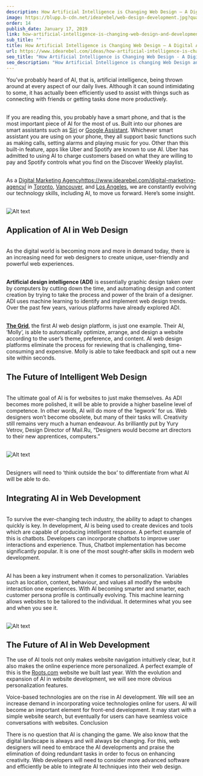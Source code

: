 ```yaml
---
description: How Artificial Intelligence is Changing Web Design – A Digital Agency Perspective
image: https://blupp.b-cdn.net/idearebel/web-design-development.jpg?quality=80&width=800
order: 14
publish_date: January 17, 2019
link: how-artificial-intelligence-is-changing-web-design-and-development
sub_title: ""
title: How Artificial Intelligence is Changing Web Design – A Digital Agency Perspective
url: https://www.idearebel.com/ideas/how-artificial-intelligence-is-changing-web-design-and-development/
seo_title: "How Artificial Intelligence is Changing Web Design - A Digital Agency Perspective | Idea Rebel"
seo_description: "How Artificial Intelligence is changing Web Design and Development. Application of AI in Web Design.The Future of Intelligent Web Design."
---
```

You’ve probably heard of AI, that is, artificial intelligence, being thrown around at every aspect of our daily lives. Although it can sound intimidating to some, it has actually been efficiently used to assist with things such as connecting with friends or getting tasks done more productively.

\
If you are reading this, you probably have a smart phone, and that is the most important piece of AI for the most of us. Built into our phones are smart assistants such as [Siri](https://www.apple.com/ca/siri/) or [Google Assistant](https://assistant.google.com/). Whichever smart assistant you are using on your phone, they all support basic functions such as making calls, setting alarms and playing music for you. Other than this built-in feature, apps like Uber and Spotify are known to use AI. Uber has admitted to using AI to charge customers based on what they are willing to pay and Spotify controls what you find on the Discover Weekly playlist.

\
As a [Digital Marketing Agency]()https://www.idearebel.com/digital-marketing-agency/ in [Toronto](https://www.idearebel.com/office/toronto-digital-marketing-agency/), [Vancouver](https://www.idearebel.com/office/vancouver-digital-marketing-agency/), and [Los Angeles](https://www.idearebel.com/office/los-angeles-digital-marketing-agency/), we are constantly evolving our technology skills, including AI, to move us forward. Here’s some insight.

\
![Alt text](https://blupp.b-cdn.net/idearebel/websitedesignphoto.jpg?quality=80&width=800?quality=80&width=800 "a title")

## Application of AI in Web Design

\
As the digital world is becoming more and more in demand today, there is an increasing need for web designers to create unique, user-friendly and powerful web experiences.

\
**Artificial design intelligence (ADI)** is essentially graphic design taken over by computers by cutting down the time, and automating design and content creation by trying to take the process and power of the brain of a designer. ADI uses machine learning to identify and implement web design trends. Over the past few years, various platforms have already explored ADI.

\
[**The Grid**](https://thegrid.io/), the first AI web design platform, is just one example. Their AI, ‘Molly’, is able to automatically optimize, arrange, and design a website according to the user’s theme, preference, and content. AI web design platforms eliminate the process for reviewing that is challenging, time-consuming and expensive. Molly is able to take feedback and spit out a new site within seconds.

## The Future of Intelligent Web Design

\
The ultimate goal of AI is for websites to just make themselves. As ADI becomes more polished, it will be able to provide a higher baseline level of competence. In other words, AI will do more of the ‘legwork’ for us. Web designers won’t become obsolete, but many of their tasks will. Creativity still remains very much a human endeavour. As brilliantly put by Yury Vetrov, Design Director of Mail.Ru, “Designers would become art directors to their new apprentices, computers.”

\
![Alt text](https://blupp.b-cdn.net/idearebel/thinkoutsidethebox.jpg?quality=80&width=800?quality=80&width=800 "a title")

\
Designers will need to ‘think outside the box’ to differentiate from what AI will be able to do.

## Integrating AI in Web Development

\
To survive the ever-changing tech industry, the ability to adapt to changes quickly is key. In development, AI is being used to create devices and tools which are capable of producing intelligent response. A perfect example of this is chatbots. Developers can incorporate chatbots to improve user interactions and experience. Thus, Chatbot implementation has become significantly popular. It is one of the most sought-after skills in modern web development.

\
AI has been a key instrument when it comes to personalization. Variables such as location, context, behaviour, and values all modify the website interaction one experiences. With AI becoming smarter and smarter, each customer persona profile is continually evolving. This machine learning allows websites to be tailored to the individual. It determines what you see and when you see it.

\
![Alt text](https://blupp.b-cdn.net/idearebel/webdevelopmentphoto.jpg?quality=80&width=800?quality=80&width=800 "a title")

## The Future of AI in Web Development

The use of AI tools not only makes website navigation intuitively clear, but it also makes the online experience more personalized. A perfect example of this is the [Roots.com](https://www.idearebel.com/work/roots-ecommerce-experience/) website we built last year. With the evolution and expansion of AI in website development, we will see more obvious personalization features.

Voice-based technologies are on the rise in AI development. We will see an increase demand in incorporating voice technologies online for users. AI will become an important element for front-end development. It may start with a simple website search, but eventually for users can have seamless voice conversations with websites.
Conclusion

There is no question that AI is changing the game. We also know that the digital landscape is always and will always be changing. For this, web designers will need to embrace the AI developments and praise the elimination of doing redundant tasks in order to focus on enhancing creativity. Web developers will need to consider more advanced software and efficiently be able to integrate AI techniques into their web design.